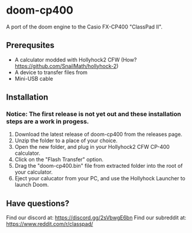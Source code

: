 # doom-cp400
A port of the doom engine to the Casio FX-CP400 "ClassPad II". 

## Prerequsites
- A calculator modded with Hollyhock2 CFW (How? https://github.com/SnailMath/hollyhock-2)
- A device to transfer files from
- Mini-USB cable

## Installation
### Notice: The first release is not yet out and these installation steps are a work in progess.

1. Download the latest release of doom-cp400 from the releases page.
2. Unzip the folder to a place of your choice.
3. Open the new folder, and plug in your Hollyhock2 CFW CP-400 calculator.
4. Click on the "Flash Transfer" option.
5. Drag the "doom-cp400.bin" file from extracted folder into the root of your calculator.
6. Eject your calucator from your PC, and use the Hollyhock Launcher to launch Doom.


## Have questions?

Find our discord at: https://discord.gg/2sVbwgE6bn
Find our subreddit at: https://www.reddit.com/r/classpad/
